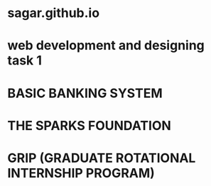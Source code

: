 # sagar.github.io
# web development and designing task 1
# BASIC BANKING SYSTEM
# THE SPARKS FOUNDATION 
# GRIP (GRADUATE ROTATIONAL INTERNSHIP PROGRAM)
